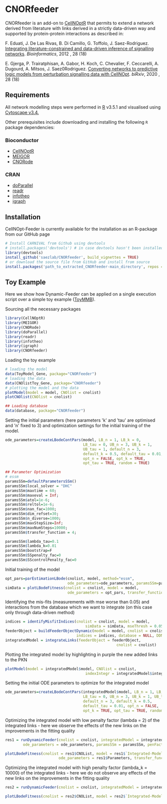 # CNORfeeder

CNORfeeder is an add-on to [CellNOptR](www.cellnopt.org) that permits to extend
a network derived from literature with links derived in a strictly data-driven 
way and supported by protein-protein interactions as described in:

F. Eduati, J. De Las Rivas, B. Di Camillo, G. Toffolo, J. Saez-Rodriguez. [Integrating literature-constrained and data-driven inference of signalling networks](http://bioinformatics.oxfordjournals.org/content/28/18/2311). *Bioinformatics*, 2012 , 28 (18)

E. Gjerga, P. Trairatphisan, A. Gabor, H. Koch, C. Chevalier, F. Ceccarelli, A. Dugourd, A. Mitsos, J. Saez0Rodriguez. [Converting networks to predictive logic 
models from perturbation signalling data with CellNOpt](https://www.biorxiv.org/content/10.1101/2020.03.04.976852v1). *biRxiv*, 2020 , 28 (18)

## Requirements

All network modelling steps were performed in [R](https://www.r-project.org/) v3.5.1 and visualised using [Cytoscape v3.4.](http://chianti.ucsd.edu/cytoscape-3.4.0/)

Other prerequisites include downloading and installing the following `R` package dependencies:

### Bioconductor

+ [CellNOptR](https://bioconductor.org/packages/release/bioc/html/CellNOptR.html)
+ [MEIGOR](https://www.bioconductor.org/packages/release/bioc/html/MEIGOR.html)
+ [CNORode](https://github.com/saezlab/CNORode)

### CRAN
+ [doParallel](https://cran.r-project.org/web/packages/doParallel/index.html)
+ [readr](https://cran.r-project.org/web/packages/readr/index.html)
+ [infotheo](https://cran.r-project.org/web/packages/infotheo/index.html)
+ [igraph](https://cran.r-project.org/web/packages/igraph/index.html)

## Installation
CellNOpt-Feeder is currently available for the installation as an R-package from our GitHub page

```R
# Install CARNIVAL from Github using devtools
# install.packages('devtools') # in case devtools hasn't been installed
library(devtools)
install_github('saezlab/CNORfeeder', build_vignettes = TRUE)
# or download the source file from GitHub and install from source
install.packages('path_to_extracted_CNORfeeder-main_directory', repos = NULL, type="source")
```

## Toy Example
Here we show how Dynamic-Feeder can be applied on a single execution script over a simple toy example ([ToyMMB](http://www.bioconductor.org/packages/release/bioc/html/CellNOptR.html)).

Sourcing all the necessary packages
```R
library(CellNOptR)
library(MEIGOR)
library(CNORode)
library(doParallel)
library(readr)
library(infotheo)
library(igraph)
library(CNORfeeder)
```

Loading the toy example
```R
# loading the model
data(ToyModel_Gene, package="CNORfeeder")
# loading the data
data(CNOlistToy_Gene, package="CNORfeeder")
# plotting the model and the data
plotModel(model = model, CNOlist = cnolist)
plotCNOlist(CNOlist = cnolist)

## Loading database
data(database, package="CNORfeeder")
```

Setting the initial parameters (here parameters 'k' and 'tau' are optimised and 'n' fixed to 3) and optimization settings for the initial training of the model.
```R
ode_parameters=createLBodeContPars(model, LB_n = 1, LB_k = 0,
                                   LB_tau = 0, UB_n = 3, UB_k = 1,
                                   UB_tau = 1, default_n = 3,
                                   default_k = 0.5, default_tau = 0.01, 
                                   opt_n = FALSE, opt_k = TRUE,
                                   opt_tau = TRUE, random = TRUE)

## Parameter Optimization
# essm
paramsSSm=defaultParametersSSm()
paramsSSm$local_solver = "DHC"
paramsSSm$maxtime = 60;
paramsSSm$maxeval = Inf;
paramsSSm$atol=1e-6;
paramsSSm$reltol=1e-6;
paramsSSm$nan_fac=1000;
paramsSSm$dim_refset=30;
paramsSSm$n_diverse=1000;
paramsSSm$maxStepSize=Inf;
paramsSSm$maxNumSteps=10000;
paramsSSm$transfer_function = 4;

paramsSSm$lambda_tau=0.1
paramsSSm$lambda_k=0.01
paramsSSm$bootstrap=F
paramsSSm$SSpenalty_fac=0
paramsSSm$SScontrolPenalty_fac=0
```

Initial training of the model
```R
opt_pars=parEstimationLBode(cnolist, model, method="essm", 
                            ode_parameters=ode_parameters, paramsSSm=paramsSSm)
simData = plotLBodeFitness(cnolist = cnolist, model = model,
                            ode_parameters = opt_pars, transfer_function = 4)
```

Identifying the mis-fits (measurements with mse worse than 0.05) and interactions from the database which we want to integrate (on this case only through data-driven method)
```R
indices = identifyMisfitIndices(cnolist = cnolist, model = model, 
                                    simData = simData, mseThresh = 0.05)
feederObject = buildFeederObjectDynamic(model = model, cnolist = cnolist, 
                                indices = indices, database = NULL, DDN = TRUE)
integratedModel = integrateLinks(feederObject = feederObject, 
                                                  cnolist = cnolist)
```

Plotting the integrated model by highlighting in purple the new added links to the PKN
```R
plotModel(model = integratedModel$model, CNOlist = cnolist, 
                                    indexIntegr = integratedModel$integLinksIdx)
```

Setting the initial ODE parameters to optimize for the integrated model
```R
ode_parameters=createLBodeContPars(integratedModel$model, LB_n = 1, LB_k = 0,
                                   LB_tau = 0, UB_n = 3, UB_k = 1, UB_tau = 1, 
                                   default_n = 3, default_k = 0.5, 
                                   default_tau = 0.01, opt_n = FALSE, 
                                   opt_k = TRUE, opt_tau = TRUE, random = TRUE)

```

Optimizing the integrated model with low penalty factor (lambda = 2) of the integrated links - here we observe the effects of the new links on the improvements in the fitting quality
```R
res1 = runDynamicFeeder(cnolist = cnolist, integratedModel = integratedModel, 
        ode_parameters = ode_parameters, paramsSSm = paramsSSm, penFactor_k = 2)

plotLBodeFitness(cnolist = res1$CNOList, model = res1$`Integrated-Model`$model, 
                        ode_parameters = res1$Parameters, transfer_function = 4)
```

Optimizing the integrated model with high penalty factor (lambda_k = 10000) of the integrated links - here we do not observe any effects of the new links on the improvements in the fitting quality
```R
res2 = runDynamicFeeder(cnolist = cnolist, integratedModel = integratedModel, ode_parameters = ode_parameters, penFactor_k = 10000, paramsSSm = paramsSSm)

plotLBodeFitness(cnolist = res2$CNOList, model = res2$`Integrated-Model`$model, ode_parameters = res2$Parameters, transfer_function = 4)
```
